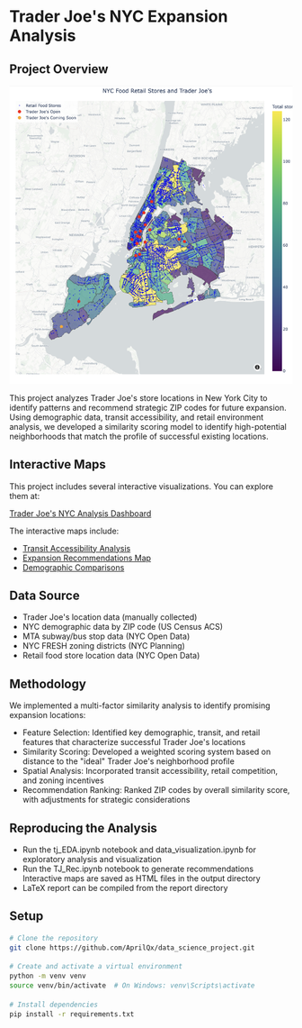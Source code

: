 # Trader Joe's NYC Expansion Analysis

## Project Overview
![Trader Joe's NYC Map](output/TJ.png)

This project analyzes Trader Joe's store locations in New York City to identify patterns and recommend strategic ZIP codes for future expansion. Using demographic data, transit accessibility, and retail environment analysis, we developed a similarity scoring model to identify high-potential neighborhoods that match the profile of successful existing locations.
## Interactive Maps

This project includes several interactive visualizations. You can explore them at:

[Trader Joe's NYC Analysis Dashboard](https://aprilqx.github.io/trader-joes/)

The interactive maps include:
- [Transit Accessibility Analysis](https://aprilqx.github.io/trader-joes/nyc_food_retail_map_population_density.html)
- [Expansion Recommendations Map](https://aprilqx.github.io/trader-joes/trader_joes_recommendations.html)
- [Demographic Comparisons](https://aprilqx.github.io/trader-joes/maps/education_map.html)

## Data Source

* Trader Joe's location data (manually collected)
* NYC demographic data by ZIP code (US Census ACS)
* MTA subway/bus stop data (NYC Open Data)
* NYC FRESH zoning districts (NYC Planning)
* Retail food store location data (NYC Open Data)

## Methodology
We implemented a multi-factor similarity analysis to identify promising expansion locations:

* Feature Selection: Identified key demographic, transit, and retail features that characterize successful Trader Joe's locations
* Similarity Scoring: Developed a weighted scoring system based on distance to the "ideal" Trader Joe's neighborhood profile
* Spatial Analysis: Incorporated transit accessibility, retail competition, and zoning incentives
* Recommendation Ranking: Ranked ZIP codes by overall similarity score, with adjustments for strategic considerations

##  Reproducing the Analysis
* Run the tj_EDA.ipynb notebook and data_visualization.ipynb for exploratory analysis and visualization
* Run the TJ_Rec.ipynb notebook to generate recommendations
Interactive maps are saved as HTML files in the output directory
* LaTeX report can be compiled from the report directory


## Setup

```bash
# Clone the repository
git clone https://github.com/AprilQx/data_science_project.git

# Create and activate a virtual environment
python -m venv venv
source venv/bin/activate  # On Windows: venv\Scripts\activate

# Install dependencies
pip install -r requirements.txt
```